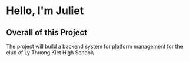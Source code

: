 # Hello, I'm Juliet

## Overall of this Project
The project will build a backend system for platform management for the club of Ly Thuong Kiet High School\
